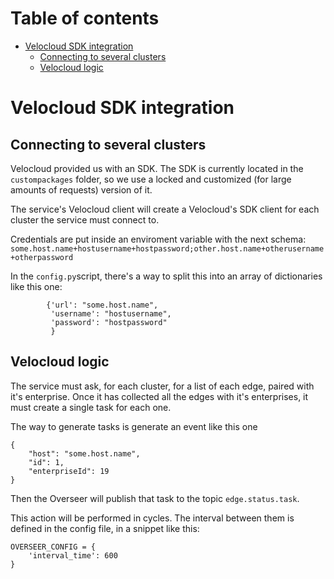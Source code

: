 # Table of contents
- [Velocloud SDK integration](#velocloud-sdk-integration)
  * [Connecting to several clusters](#connecting-to-several-clusters)
  * [Velocloud logic](#velocloud-logic) 

# Velocloud SDK integration

## Connecting to several clusters
Velocloud provided us with an SDK. The SDK is currently located in the `custompackages` folder, so we use a locked
and customized (for large amounts of requests) version of it.

The service's Velocloud client will create a Velocloud's SDK client for each cluster the service must connect to.

Credentials are put inside an enviroment variable with the next schema:
`some.host.name+hostusername+hostpassword;other.host.name+otherusername+otherpassword`

In the `config.py`script, there's a way to split this into an array of dictionaries like this one:

````
        {'url': "some.host.name",
         'username': "hostusername",
         'password': "hostpassword"
         }
````

## Velocloud logic
The service must ask, for each cluster, for a list of each edge, paired with it's enterprise. Once it has collected
all the edges with it's enterprises, it must create a single task for each one.

The way to generate tasks is generate an event like this one

````
{
    "host": "some.host.name",
    "id": 1,
    "enterpriseId": 19
}
````

Then the Overseer will publish that task to the topic `edge.status.task`.

This action will be performed in cycles. The interval between them is defined in the config file, in a snippet like this:

````
OVERSEER_CONFIG = {
    'interval_time': 600
}
````
